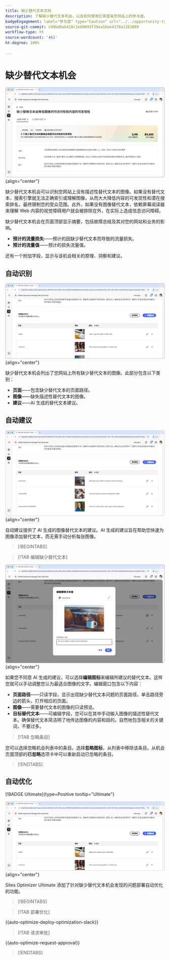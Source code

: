 ```yaml
---
title: 缺少替代文本文档
description: 了解缺少替代文本机会，以及如何使用它来提高您网站上的参与度。
badgeEngagement: label="参与度" type="Caution" url="../../opportunity-types/engagement.md" tooltip="参与度"
source-git-commit: c99bd0ab418c1eb0693f39ea16ee41f8a1263099
workflow-type: ht
source-wordcount: '461'
ht-degree: 100%

---
```



# 缺少替代文本机会

![缺少替代文本机会](./assets/missing-alt-text/hero.png){align="center"}

缺少替代文本机会可以识别您网站上没有描述性替代文本的图像。如果没有替代文本，搜索引擎就无法正确索引或理解图像，从而大大降低内容的可发现性和潜在搜索排名，最终限制您的受众范围。此外，如果没有图像替代文本，依赖屏幕阅读器来理解 Web 内容的视觉障碍用户就会被排除在外，在实际上造成信息访问障碍。

缺少替代文本机会在页面顶部显示摘要，包括故障总结及其对您的网站和业务的影响。

* **预计的流量损失**——预计的因缺少替代文本而导致的流量损失。
* **预计的流量值**——预计的损失流量值。

还有一个附加字段，显示与该机会相关的原理、洞察和建议。

## 自动识别

![自动识别缺少替代文本](./assets/missing-alt-text/auto-identify.png){align="center"}

缺少替代文本机会列出了您网站上所有缺少替代文本的图像。此部分包含以下类别：

* **页面**——包含缺少替代文本的页面路径。
* **图像**——缺失描述性替代文本的图像。
* **建议**——AI 生成的替代文本建议。

## 自动建议

![自动建议缺少替代文本](./assets/missing-alt-text/auto-suggest.png){align="center"}

自动建议提供了 AI 生成的图像替代文本的建议。AI 生成的建议旨在帮助您快速为图像添加替代文本，而无需手动分析每张图像。

>[!BEGINTABS]

>[!TAB 编辑缺少替代文本]

![编辑缺少替代文本](./assets/missing-alt-text/edit-alt-text-value.png){align="center"}

如果您不同意 AI 生成的建议，可以选择&#x200B;**编辑图标**&#x200B;来编辑所建议的替代文本。这样您就可以手动调整您认为最适合图像的文字。编辑窗口包含以下内容：

* **页面路径**——只读字段，显示出现缺少替代文本问题的页面路径。单击路径旁边的箭头，打开相应的页面。
* **图像**——需要替代文本的图像的只读预览。
* **目标替代文本**——可编辑字段，您可以在其中手动输入图像的描述性替代文本。确保替代文本简洁明了地传达图像的内容和目的。自然地包含相关的关键词，不要过多。

>[!TAB 忽略条目]

您可以选择忽略机会列表中的条目。选择&#x200B;**忽略图标**，从列表中移除该条目。从机会页面顶部的&#x200B;**已忽略**&#x200B;选项卡中可以重新启动已忽略的条目。

>[!ENDTABS]

## 自动优化

[!BADGE Ultimate]{type=Positive tooltip="Ultimate"}

![自动优化缺少替代文本](./assets/missing-alt-text/auto-optimize.png){align="center"}

Sites Optimizer Ultimate 添加了针对缺少替代文本机会发现的问题部署自动优化的功能。<!--- TBD-need more in-depth and opportunity specific information here. What does the auto-optimization do?-->

>[!BEGINTABS]

>[!TAB 部署优化]

{{auto-optimize-deploy-optimization-slack}}

>[!TAB 请求审批]

{{auto-optimize-request-approval}}

>[!ENDTABS]
